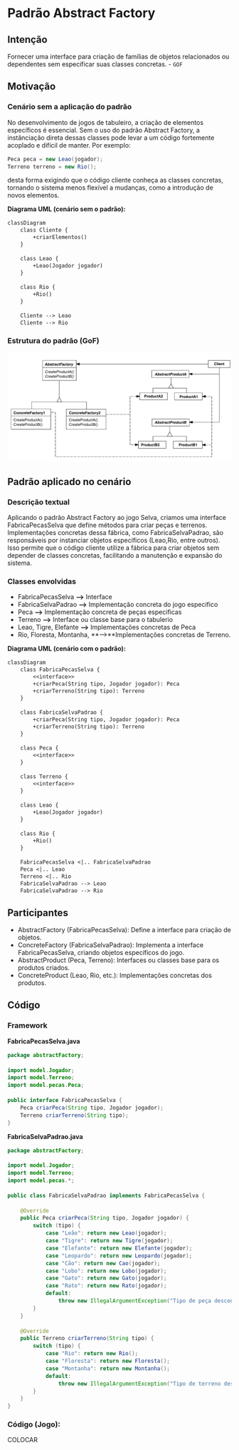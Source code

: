 

# Padrão Abstract Factory

## Intenção
Fornecer uma interface para criação de famílias de objetos relacionados ou dependentes sem especificar suas classes concretas.  - `GOF`

## Motivação

### Cenário sem a aplicação do padrão

No desenvolvimento de jogos de tabuleiro, a criação de elementos específicos é essencial. Sem o uso do padrão Abstract Factory, a instânciação direta dessas classes pode levar a um código fortemente acoplado e difícil de manter. Por exemplo:

```java
Peca peca = new Leao(jogador);
Terreno terreno = new Rio();
```

desta forma exigindo que o código cliente conheça as classes concretas, tornando o sistema menos flexível a mudanças, como a introdução de novos elementos.

**Diagrama UML (cenário sem o padrão):**

```mermaid
classDiagram
    class Cliente {
        +criarElementos()
    }

    class Leao {
        +Leao(Jogador jogador)
    }

    class Rio {
        +Rio()
    }

    Cliente --> Leao
    Cliente --> Rio
```

### Estrutura do padrão (GoF)

![alt text](image.png)

## Padrão aplicado no cenário

### Descrição textual

Aplicando o padrão Abstract Factory ao jogo Selva, criamos uma interface FabricaPecasSelva que define métodos para criar peças e terrenos. Implementações concretas dessa fábrica, como FabricaSelvaPadrao, são responsáveis por instanciar objetos específicos (Leao,Rio, entre outros). Isso permite que o código cliente utilize a fábrica para criar objetos sem depender de classes concretas, facilitando a manutenção e expansão do sistema.

### Classes envolvidas

- FabricaPecasSelva **-->** Interface 
- FabricaSelvaPadrao **-->**  Implementação concreta do jogo especifico
- Peca **-->** Implementação concreta de peças especificas
- Terreno **-->** Interface ou classe base para o tabulerio
- Leao, Tigre, Elefante **-->**  Implementações concretas de Peca
- Rio, Floresta, Montanha, **-->**Implementações concretas de Terreno.

**Diagrama UML (cenário com o padrão):**

```mermaid
classDiagram
    class FabricaPecasSelva {
        <<interface>>
        +criarPeca(String tipo, Jogador jogador): Peca
        +criarTerreno(String tipo): Terreno
    }

    class FabricaSelvaPadrao {
        +criarPeca(String tipo, Jogador jogador): Peca
        +criarTerreno(String tipo): Terreno
    }

    class Peca {
        <<interface>>
    }

    class Terreno {
        <<interface>>
    }

    class Leao {
        +Leao(Jogador jogador)
    }

    class Rio {
        +Rio()
    }

    FabricaPecasSelva <|.. FabricaSelvaPadrao
    Peca <|.. Leao
    Terreno <|.. Rio
    FabricaSelvaPadrao --> Leao
    FabricaSelvaPadrao --> Rio
```

## Participantes

- AbstractFactory (FabricaPecasSelva): Define a interface para criação de objetos.
- ConcreteFactory (FabricaSelvaPadrao): Implementa a interface FabricaPecasSelva, criando objetos específicos do jogo.
- AbstractProduct (Peca, Terreno): Interfaces ou classes base para os produtos criados.
- ConcreteProduct (Leao, Rio, etc.): Implementações concretas dos produtos.

## Código

### Framework

**FabricaPecasSelva.java**

```java
package abstractFactory;

import model.Jogador;
import model.Terreno;
import model.pecas.Peca;

public interface FabricaPecasSelva {
    Peca criarPeca(String tipo, Jogador jogador);
    Terreno criarTerreno(String tipo);
}
```

**FabricaSelvaPadrao.java**

```java
package abstractFactory;

import model.Jogador;
import model.Terreno;
import model.pecas.*;

public class FabricaSelvaPadrao implements FabricaPecasSelva {

    @Override
    public Peca criarPeca(String tipo, Jogador jogador) {
        switch (tipo) {
            case "Leão": return new Leao(jogador);
            case "Tigre": return new Tigre(jogador);
            case "Elefante": return new Elefante(jogador);
            case "Leopardo": return new Leopardo(jogador);
            case "Cão": return new Cao(jogador);
            case "Lobo": return new Lobo(jogador);
            case "Gato": return new Gato(jogador);
            case "Rato": return new Rato(jogador);
            default:
                throw new IllegalArgumentException("Tipo de peça desconhecido: " + tipo);
        }
    }

    @Override
    public Terreno criarTerreno(String tipo) {
        switch (tipo) {
            case "Rio": return new Rio();
            case "Floresta": return new Floresta();
            case "Montanha": return new Montanha();
            default:
                throw new IllegalArgumentException("Tipo de terreno desconhecido: " + tipo);
        }
    }
}
```


### Código (Jogo): 

COLOCAR
    
